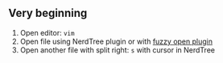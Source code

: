 ## Very beginning

1. Open editor: `vim`
2. Open file using NerdTree plugin or with [fuzzy open plugin](https://github.com/ctrlpvim/ctrlp.vim)
3. Open another file with split right: `s` with cursor in NerdTree
